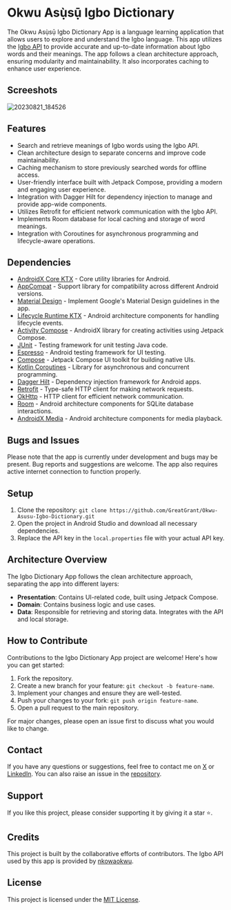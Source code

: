 # Okwu Asụ̀sụ̄ Igbo Dictionary

The Okwu Asụ̀sụ̄ Igbo Dictionary App is a language learning application that allows users to explore and understand the Igbo language. This app utilizes the [Igbo API](https://github.com/nkowaokwu/igbo_api) to provide accurate and up-to-date information about Igbo words and their meanings. The app follows a clean architecture approach, ensuring modularity and maintainability. It also incorporates caching to enhance user experience.

## Screeshots
![20230821_184526](https://github.com/GreatGrant/Okwu-Asusu-Igbo-Dictionary/assets/62026220/8e338491-b00b-4117-8edc-898bc74e8541=250x)

## Features

- Search and retrieve meanings of Igbo words using the Igbo API.
- Clean architecture design to separate concerns and improve code maintainability.
- Caching mechanism to store previously searched words for offline access.
- User-friendly interface built with Jetpack Compose, providing a modern and engaging user experience.
- Integration with Dagger Hilt for dependency injection to manage and provide app-wide components.
- Utilizes Retrofit for efficient network communication with the Igbo API.
- Implements Room database for local caching and storage of word meanings.
- Integration with Coroutines for asynchronous programming and lifecycle-aware operations.

## Dependencies

- [AndroidX Core KTX](https://developer.android.com/jetpack/androidx/releases/core) - Core utility libraries for Android.
- [AppCompat](https://developer.android.com/jetpack/androidx/releases/appcompat) - Support library for compatibility across different Android versions.
- [Material Design](https://material.io/develop/android/docs/getting-started) - Implement Google's Material Design guidelines in the app.
- [Lifecycle Runtime KTX](https://developer.android.com/jetpack/androidx/releases/lifecycle) - Android architecture components for handling lifecycle events.
- [Activity Compose](https://developer.android.com/jetpack/androidx/releases/activity) - AndroidX library for creating activities using Jetpack Compose.
- [JUnit](https://junit.org/junit4/) - Testing framework for unit testing Java code.
- [Espresso](https://developer.android.com/training/testing/espresso) - Android testing framework for UI testing.
- [Compose](https://developer.android.com/jetpack/compose) - Jetpack Compose UI toolkit for building native UIs.
- [Kotlin Coroutines](https://github.com/Kotlin/kotlinx.coroutines) - Library for asynchronous and concurrent programming.
- [Dagger Hilt](https://dagger.dev/hilt/) - Dependency injection framework for Android apps.
- [Retrofit](https://square.github.io/retrofit/) - Type-safe HTTP client for making network requests.
- [OkHttp](https://square.github.io/okhttp/) - HTTP client for efficient network communication.
- [Room](https://developer.android.com/jetpack/androidx/releases/room) - Android architecture components for SQLite database interactions.
- [AndroidX Media](https://developer.android.com/jetpack/androidx/releases/media) - Android architecture components for media playback.

## Bugs and Issues

Please note that the app is currently under development and bugs may be present. Bug reports and suggestions are welcome. The app also requires active internet connection to function properly.

## Setup

1. Clone the repository: `git clone https://github.com/GreatGrant/Okwu-Asusu-Igbo-Dictionary.git` 
2. Open the project in Android Studio and download all necessary dependencies.
3. Replace the API key in the `local.properties` file with your actual API key.
   
## Architecture Overview

The Igbo Dictionary App follows the clean architecture approach, separating the app into different layers:

- **Presentation**: Contains UI-related code, built using Jetpack Compose.
- **Domain**: Contains business logic and use cases.
- **Data**: Responsible for retrieving and storing data. Integrates with the API and local storage.


## How to Contribute

Contributions to the Igbo Dictionary App project are welcome! Here's how you can get started:

1. Fork the repository.
2. Create a new branch for your feature: `git checkout -b feature-name`.
3. Implement your changes and ensure they are well-tested.
4. Push your changes to your fork: `git push origin feature-name`.
5. Open a pull request to the main repository.

For major changes, please open an issue first to discuss what you would like to change.

## Contact
If you have any questions or suggestions, feel free to contact me on [X](https://twitter.com/iAmGreatGrant) or [LinkedIn](https://www.linkedin.com/in/Great-Grant-Williams). You can also raise an issue in the [repository](https://github.com/GreatGrant/Okwu-Asusu-Igbo-Dictionary).

## Support
If you like this project, please consider supporting it by giving it a star ⭐️.


## Credits

This project is built by the collaborative efforts of contributors. The Igbo API used by this app is provided by [nkowaokwu](https://github.com/nkowaokwu).

## License

This project is licensed under the [MIT License](LICENSE).
